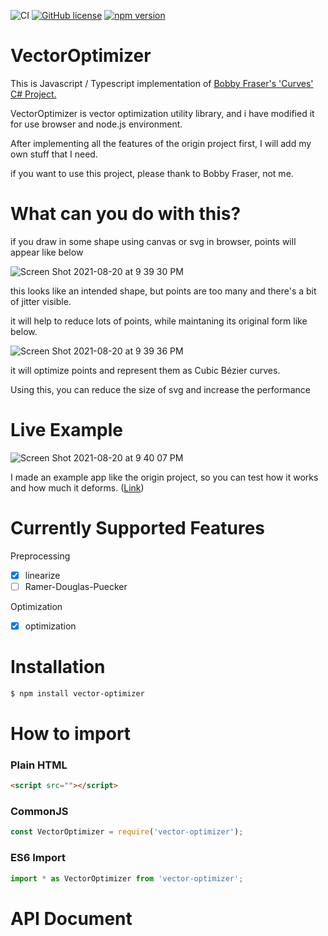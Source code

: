 ![CI](https://github.com/winetree94/VanillaRecyclerView/workflows/CI/badge.svg?branch=master)
[![GitHub license](https://img.shields.io/github/license/winetree94/VectorOptimizer)](https://github.com/winetree94/VectorOptimizer/blob/master/LICENSE)
[![npm version](https://badge.fury.io/js/VectorOptimizer.svg)](https://badge.fury.io/js/VectorOptimizer)

# VectorOptimizer

This is Javascript / Typescript implementation of [Bobby Fraser's 'Curves' C# Project.](https://gitlab.com/burningmime/curves)

VectorOptimizer is vector optimization utility library, and i have modified it for use browser and node.js environment.

After implementing all the features of the origin project first, I will add my own stuff that I need.

if you want to use this project, please thank to Bobby Fraser, not me.

# What can you do with this?

if you draw in some shape using canvas or svg in browser, points will appear like below

![Screen Shot 2021-08-20 at 9 39 30 PM](https://user-images.githubusercontent.com/51369962/130234600-8b0e0073-d1d8-4d03-b94d-b9ca924c538b.png)

this looks like an intended shape, but points are too many and there's a bit of jitter visible.

it will help to reduce lots of points, while maintaning its original form like below.

![Screen Shot 2021-08-20 at 9 39 36 PM](https://user-images.githubusercontent.com/51369962/130234605-72595f6b-dafd-4d91-be7c-a1d32bb8b4c4.png)

it will optimize points and represent them as Cubic Bézier curves.

Using this, you can reduce the size of svg and increase the performance

# Live Example

![Screen Shot 2021-08-20 at 9 40 07 PM](https://user-images.githubusercontent.com/51369962/130234610-044bc079-2d4a-42a5-a60d-268c92103370.png)

I made an example app like the origin project, so you can test how it works and how much it deforms. ([Link](https://winetree94.github.io/VectorOptimizer))

# Currently Supported Features

Preprocessing
- [x] linearize
- [ ] Ramer-Douglas-Puecker

Optimization
- [x] optimization

# Installation

```bash
$ npm install vector-optimizer
```

# How to import

### Plain HTML

```html
<script src=""></script>
```

### CommonJS

```js
const VectorOptimizer = require('vector-optimizer');
```

### ES6 Import


```js
import * as VectorOptimizer from 'vector-optimizer';
```

# API Document
